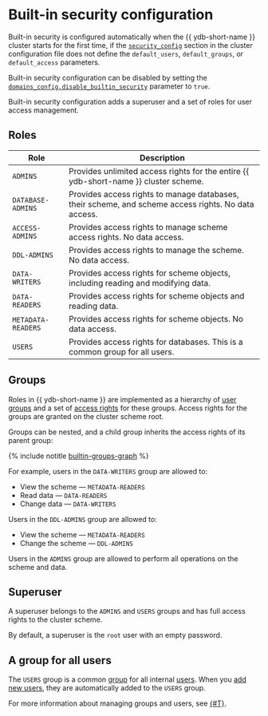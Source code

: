 # Built-in security configuration

Built-in security is configured automatically when the {{ ydb-short-name }} cluster starts for the first time, if the [`security_config`](../reference/configuration/index.md#security) section in the cluster configuration file does not define the `default_users`, `default_groups`, or `default_access` parameters.

Built-in security configuration can be disabled by setting the [`domains_config.disable_builtin_security`](../reference/configuration/index.md#domains-config) parameter to `true`.

Built-in security configuration adds a superuser and a set of roles for user access management.

## Roles

| Role              | Description |
|------------------|-------------|
| `ADMINS`        | Provides unlimited access rights for the entire {{ ydb-short-name }} cluster scheme. |
| `DATABASE-ADMINS` | Provides access rights to manage databases, their scheme, and scheme access rights. No data access. |
| `ACCESS-ADMINS`  | Provides access rights to manage scheme access rights. No data access. |
| `DDL-ADMINS`    | Provides access rights to manage the scheme. No data access. |
| `DATA-WRITERS`  | Provides access rights for scheme objects, including reading and modifying data. |
| `DATA-READERS`  | Provides access rights for scheme objects and reading data. |
| `METADATA-READERS` | Provides access rights for scheme objects. No data access. |
| `USERS`         | Provides access rights for databases. This is a common group for all users. |

## Groups

Roles in {{ ydb-short-name }} are implemented as a hierarchy of [user](../concepts/glossary.md#access-user) [groups](./authorization.md#group) and a set of [access rights](./authorization.md#right) for these groups. Access rights for the groups are granted on the cluster scheme root.

Groups can be nested, and a child group inherits the access rights of its parent group:

{% include notitle [builtin-groups-graph](../_includes/builtin-groups-graph.md) %}

For example, users in the `DATA-WRITERS` group are allowed to:

- View the scheme — `METADATA-READERS`
- Read data — `DATA-READERS`
- Change data — `DATA-WRITERS`

Users in the `DDL-ADMINS` group are allowed to:

- View the scheme — `METADATA-READERS`
- Change the scheme — `DDL-ADMINS`

Users in the `ADMINS` group are allowed to perform all operations on the scheme and data.

## Superuser

A superuser belongs to the `ADMINS` and `USERS` groups and has full access rights to the cluster scheme.

By default, a superuser is the `root` user with an empty password.

## A group for all users

The `USERS` group is a common [group](../concepts/glossary.md#access-group) for all internal [users](../concepts/glossary.md#access-user). When you [add new users](./authorization.md#user), they are automatically added to the `USERS` group.

For more information about managing groups and users, see [{#T}](../security/authorization.md).